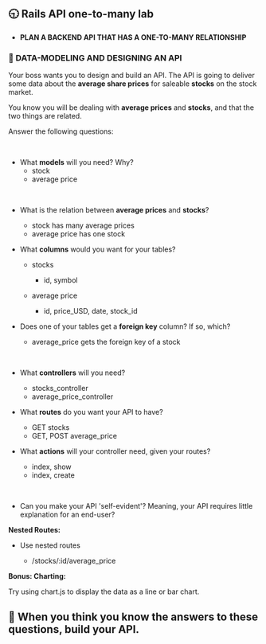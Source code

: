 ## :clock930: Rails API one-to-many lab

* **PLAN A BACKEND API THAT HAS A ONE-TO-MANY RELATIONSHIP**

### :memo: DATA-MODELING AND DESIGNING AN API

Your boss wants you to design and build an API. The API is going to deliver some data about the **average share prices** for saleable **stocks** on the stock market. 

You know you will be dealing with **average prices** and **stocks**, and that the two things are related.

Answer the following questions:

<br>

* What **models** will you need? Why?
  - stock
  - average price

<br>

* What is the relation between **average prices** and **stocks**?

  - stock has many average prices
  - average price has one stock

* What **columns** would you want for your tables?

  - stocks
    - id, symbol

  - average price
    - id, price_USD, date, stock_id 

* Does one of your tables get a **foreign key** column? If so, which?

  - average_price gets the foreign key of a stock

<br>

* What **controllers** will you need?

  - stocks_controller
  - average_price_controller

* What **routes** do you want your API to have?

  - GET stocks
  - GET, POST average_price

* What **actions** will your controller need, given your routes?

  - index, show
  - index, create

<br>

* Can you make your API 'self-evident'? Meaning, your API requires little explanation for an end-user?

**Nested Routes:**

* Use nested routes

  - /stocks/:id/average_price

**Bonus: Charting:**

Try using chart.js to display the data as a line or bar chart. 
<br>

## :dart: **When you think you know the answers to these questions, build your API.**
